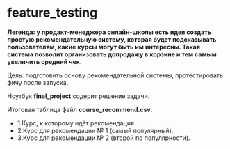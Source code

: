 # feature_testing
**Легенда: у продакт-менеджера онлайн-школы есть идея создать простую рекомендательную систему, которая будет подсказывать пользователям, какие курсы могут быть им интересны. Такая система позволит организовать допродажу в корзине и тем самым увеличить средний чек.**

Цель: подготовить основу рекомендательной системы, протестировать фичу после запуска.

Ноутбук **final_project** содерит решение задачи.

Итоговая таблица файл **course_recommend.csv**:
- 1.Курс, к которому идёт рекомендация.
- 2.Курс для рекомендации № 1 (самый популярный).
 - 3.Курс для рекомендации № 2 (второй по популярности).

